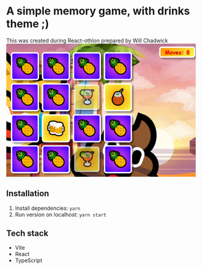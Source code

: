 # A simple memory game, with drinks theme ;)

This was created during React-othlon prepared by Will Chadwick
![Ractathon memory preview](memory-preview.png)

## Installation

1. Install dependencies: `yarn`  
2. Run version on localhost: `yarn start`

## Tech stack
* Vite
* React
* TypeScript